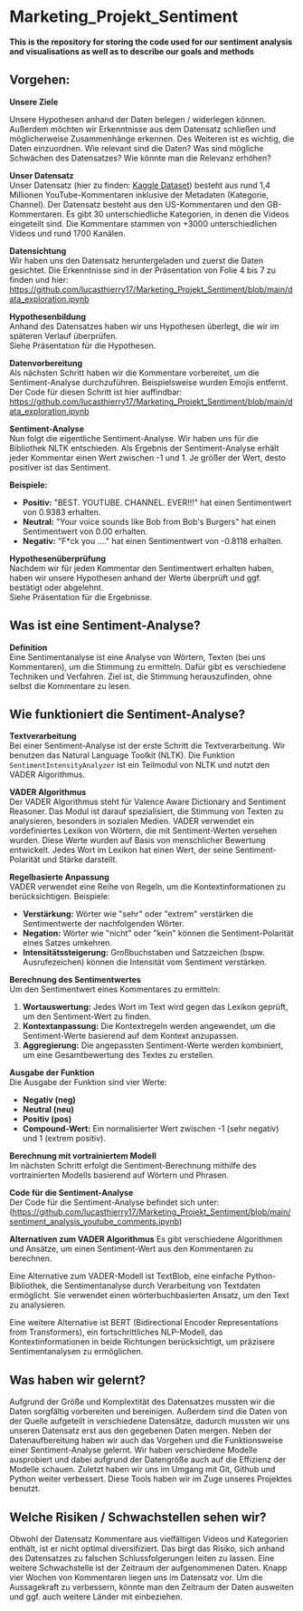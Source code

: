 # Marketing_Projekt_Sentiment
**This is the repository for storing the code used for our sentiment analysis and visualisations as well as to describe our goals and methods**

## Vorgehen:

**Unsere Ziele**

Unsere Hypothesen anhand der Daten belegen / widerlegen können. Außerdem möchten wir Erkenntnisse aus dem Datensatz schließen und möglicherweise Zusammenhänge erkennen.
Des Weiteren ist es wichtig, die Daten einzuordnen. Wie relevant sind die Daten? Was sind mögliche Schwächen des Datensatzes? Wie könnte man die Relevanz erhöhen?

**Unser Datensatz**  
Unser Datensatz (hier zu finden: [Kaggle Dataset](https://www.kaggle.com/datasets/datasnaek/youtube?select=USvideos.csv)) besteht aus rund 1,4 Millionen YouTube-Kommentaren inklusive der Metadaten (Kategorie, Channel). Der Datensatz besteht aus den US-Kommentaren und den GB-Kommentaren. Es gibt 30 unterschiedliche Kategorien, in denen die Videos eingeteilt sind. Die Kommentare stammen von +3000 unterschiedlichen Videos und rund 1700 Kanälen.

**Datensichtung**  
Wir haben uns den Datensatz heruntergeladen und zuerst die Daten gesichtet. Die Erkenntnisse sind in der Präsentation von Folie 4 bis 7 zu finden und hier:  
https://github.com/lucasthierry17/Marketing_Projekt_Sentiment/blob/main/data_exploration.ipynb

**Hypothesenbildung**  
Anhand des Datensatzes haben wir uns Hypothesen überlegt, die wir im späteren Verlauf überprüfen.  
Siehe Präsentation für die Hypothesen.

**Datenvorbereitung**  
Als nächsten Schritt haben wir die Kommentare vorbereitet, um die Sentiment-Analyse durchzuführen. Beispielsweise wurden Emojis entfernt.  
Der Code für diesen Schritt ist hier auffindbar:  
https://github.com/lucasthierry17/Marketing_Projekt_Sentiment/blob/main/data_exploration.ipynb

**Sentiment-Analyse**  
Nun folgt die eigentliche Sentiment-Analyse. Wir haben uns für die Bibliothek NLTK entschieden. Als Ergebnis der Sentiment-Analyse erhält jeder Kommentar einen Wert zwischen -1 und 1. Je größer der Wert, desto positiver ist das Sentiment. 

**Beispiele:**
- **Positiv:** "BEST. YOUTUBE. CHANNEL. EVER!!!" hat einen Sentimentwert von 0.9383 erhalten.
- **Neutral:** "Your voice sounds like Bob from Bob's Burgers" hat einen Sentimentwert von 0.00 erhalten.
- **Negativ:** "F*ck you ...." hat einen Sentimentwert von -0.8118 erhalten.

**Hypothesenüberprüfung**  
Nachdem wir für jeden Kommentar den Sentimentwert erhalten haben, haben wir unsere Hypothesen anhand der Werte überprüft und ggf. bestätigt oder abgelehnt.  
Siehe Präsentation für die Ergebnisse.

## Was ist eine Sentiment-Analyse?

**Definition**  
Eine Sentimentanalyse ist eine Analyse von Wörtern, Texten (bei uns Kommentaren), um die Stimmung zu ermitteln. Dafür gibt es verschiedene Techniken und Verfahren. Ziel ist, die Stimmung herauszufinden, ohne selbst die Kommentare zu lesen.

## Wie funktioniert die Sentiment-Analyse?

**Textverarbeitung**  
Bei einer Sentiment-Analyse ist der erste Schritt die Textverarbeitung. Wir benutzen das Natural Language Toolkit (NLTK). Die Funktion `SentimentIntensityAnalyzer` ist ein Teilmodul von NLTK und nutzt den VADER Algorithmus.

**VADER Algorithmus**  
Der VADER Algorithmus steht für Valence Aware Dictionary and Sentiment Reasoner. Das Modul ist darauf spezialisiert, die Stimmung von Texten zu analysieren, besonders in sozialen Medien. VADER verwendet ein vordefiniertes Lexikon von Wörtern, die mit Sentiment-Werten versehen wurden. Diese Werte wurden auf Basis von menschlicher Bewertung entwickelt. Jedes Wort im Lexikon hat einen Wert, der seine Sentiment-Polarität und Stärke darstellt.

**Regelbasierte Anpassung**  
VADER verwendet eine Reihe von Regeln, um die Kontextinformationen zu berücksichtigen. Beispiele:
- **Verstärkung:** Wörter wie "sehr" oder "extrem" verstärken die Sentimentwerte der nachfolgenden Wörter.
- **Negation:** Wörter wie "nicht" oder "kein" können die Sentiment-Polarität eines Satzes umkehren.
- **Intensitätssteigerung:** Großbuchstaben und Satzzeichen (bspw. Ausrufezeichen) können die Intensität vom Sentiment verstärken.

**Berechnung des Sentimentwertes**  
Um den Sentimentwert eines Kommentares zu ermitteln:
1. **Wortauswertung:** Jedes Wort im Text wird gegen das Lexikon geprüft, um den Sentiment-Wert zu finden.
2. **Kontextanpassung:** Die Kontextregeln werden angewendet, um die Sentiment-Werte basierend auf dem Kontext anzupassen.
3. **Aggregierung:** Die angepassten Sentiment-Werte werden kombiniert, um eine Gesamtbewertung des Textes zu erstellen.

**Ausgabe der Funktion**  
Die Ausgabe der Funktion sind vier Werte:
- **Negativ (neg)**
- **Neutral (neu)**
- **Positiv (pos)**
- **Compound-Wert:** Ein normalisierter Wert zwischen -1 (sehr negativ) und 1 (extrem positiv).

**Berechnung mit vortrainiertem Modell**  
Im nächsten Schritt erfolgt die Sentiment-Berechnung mithilfe des vortrainierten Modells basierend auf Wörtern und Phrasen.

**Code für die Sentiment-Analyse**  
Der Code für die Sentiment-Analyse befindet sich unter:  
(https://github.com/lucasthierry17/Marketing_Projekt_Sentiment/blob/main/sentiment_analysis_youtube_comments.ipynb)

**Alternativen zum VADER Algorithmus**
Es gibt verschiedene Algorithmen und Ansätze, um einen Sentiment-Wert aus den Kommentaren zu berechnen. 

Eine Alternative zum VADER-Modell ist TextBlob, eine einfache Python-Bibliothek, die Sentimentanalyse durch Verarbeitung von Textdaten ermöglicht. 
Sie verwendet einen wörterbuchbasierten Ansatz, um den Text zu analysieren. 

Eine weitere Alternative ist BERT (Bidirectional Encoder Representations from Transformers), ein fortschrittliches NLP-Modell, das Kontextinformationen
in beide Richtungen berücksichtigt, um präzisere Sentimentanalysen zu ermöglichen.

## Was haben wir gelernt?
Aufgrund der Größe und Komplextität des Datensatzes mussten wir die Daten sorgfältig vorbereiten und bereinigen. Außerdem sind die Daten von der Quelle aufgeteilt in 
verschiedene Datensätze, dadurch mussten wir uns unseren Datensatz erst aus den gegebenen Daten mergen. 
Neben der Datenaufbereitung haben wir auch das Vorgehen und die Funktionsweise einer Sentiment-Analyse gelernt. Wir haben verschiedene Modelle ausprobiert und dabei aufgrund der Datengröße auch auf die Effizienz der Modelle schauen. 
Zuletzt haben wir uns im Umgang mit Git, Github und Python weiter verbessert. Diese Tools haben wir im Zuge unseres Projektes benutzt.

## Welche Risiken / Schwachstellen sehen wir?
Obwohl der Datensatz Kommentare aus vielfältigen Videos und Kategorien enthält, ist er nicht optimal diversifiziert. Das birgt das Risiko, sich anhand des Datensatzes zu 
falschen Schlussfolgerungen leiten zu lassen. 
Eine weitere Schwachstelle ist der Zeitraum der aufgenommenen Daten. Knapp vier Wochen von Kommentaren liegen uns im Datensatz vor. Um die Aussagekraft zu verbessern, könnte man den Zeitraum der Daten ausweiten und ggf. auch weitere Länder mit einbeziehen. 









